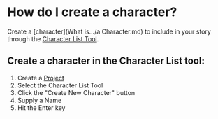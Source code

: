 # How do I create a character?
Create a [character](What is.../a Character.md) to include in your story through the [Character List Tool](). 


## Create a character in the Character List tool:
1. Create a [Project]()
2. Select the Character List Tool
3. Click the "Create New Character" button
4. Supply a Name 
5. Hit the Enter key






